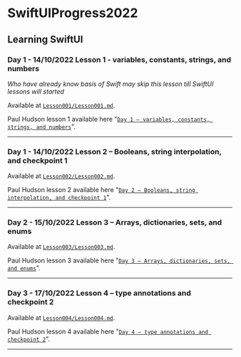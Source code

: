 SwiftUIProgress2022
===================
Learning SwiftUI
----------------
### Day 1 - 14/10/2022 Lesson 1 - variables, constants, strings, and numbers

_Who have already know basis of Swift may skip this lesson till SwiftUI lessons will started_

Available at [`Lesson001/Lesson001.md`](./Lesson001/Lesson001.md).

Paul Hudson lesson 1 available here "[`Day 1 – variables, constants, strings, and numbers`](https://www.hackingwithswift.com/100/swiftui/1)".

---

### Day 1 - 14/10/2022 Lesson 2 – Booleans, string interpolation, and checkpoint 1

Available at [`Lesson002/Lesson002.md`](./Lesson002/Lesson002.md).

Paul Hudson lesson 2 available here "[`Day 2 – Booleans, string interpolation, and checkpoint 1`](https://www.hackingwithswift.com/100/swiftui/2)".

---

### Day 2 - 15/10/2022 Lesson 3 – Arrays, dictionaries, sets, and enums

Available at [`Lesson003/Lesson003.md`](./Lesson003/Lesson003.md).

Paul Hudson lesson 3 available here "[`Day 3 – Arrays, dictionaries, sets, and enums`](https://www.hackingwithswift.com/100/swiftui/3)".

---

### Day 3 - 17/10/2022 Lesson 4 – type annotations and checkpoint 2

Available at [`Lesson004/Lesson004.md`](./Lesson004/Lesson004.md).

Paul Hudson lesson 4 available here "[`Day 4 – type annotations and checkpoint 2`](https://www.hackingwithswift.com/100/swiftui/4)".

---